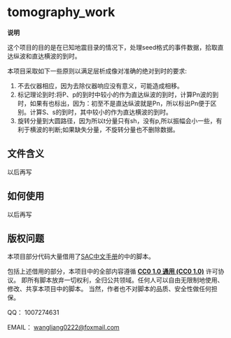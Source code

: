 # tomography_work

**说明**

这个项目的目的是在已知地震目录的情况下，处理seed格式的事件数据，拾取直达纵波和直达横波的到时。

本项目采取如下一些原则以满足层析成像对准确的绝对到时的要求:

1. 不去仪器相应，因为去除仪器响应没有意义，可能造成相移。
2. 标记理论到时:将P、p的到时中较小的作为直达纵波的到时，计算Pn波的到时，如果有也标出，因为：初至不是直达纵波就是Pn，所以标出Pn便于区别。计算S、s的到时，其中较小的作为直达横波的到时。
3. 旋转分量到大圆路径，因为所以t分量只有sh，没有p,所以振幅会小一些，有利于横波的判断;如果缺失分量，不旋转分量也不删除数据。

## 文件含义
以后再写

## 如何使用
以后再写

## 版权问题
本项目部分代码大量借用了[SAC中文手册](https://github.com/seisman/SAC_Docs_zh)的中的脚本。

包括上述借用的部分，本项目中的全部内容遵循 [**CC0 1.0 通用 (CC0 1.0)**](https://creativecommons.org/publicdomain/zero/1.0/deed.zh) 许可协议。
即所有脚本放弃一切权利，全归公共领域。任何人可以自由无限制地使用、修改、共享本项目中的脚本。
当然，作者也不对脚本的品质、安全性做任何担保。

QQ： 1007274631

EMAIL： wangliang0222@foxmail.com